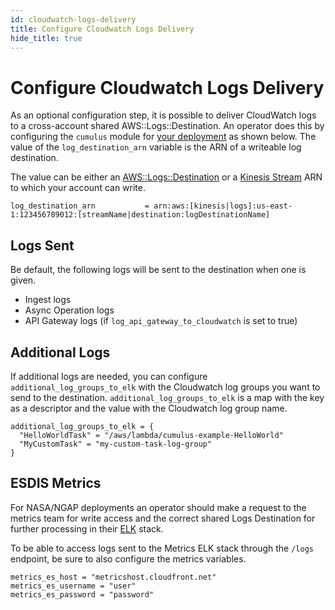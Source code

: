 ```yaml
---
id: cloudwatch-logs-delivery
title: Configure Cloudwatch Logs Delivery
hide_title: true
---
```


# Configure Cloudwatch Logs Delivery

As an optional configuration step, it is possible to deliver CloudWatch logs to a cross-account shared AWS::Logs::Destination. An operator does this by configuring the `cumulus` module for [your deployment](../deployment/README.md#configure-and-deploy-the-cumulus-tf-root-module) as shown below. The value of the `log_destination_arn` variable is the ARN of a writeable log destination.

The value can be either an [AWS::Logs::Destination](https://docs.aws.amazon.com/AWSCloudFormation/latest/UserGuide/aws-resource-logs-destination.html) or a [Kinesis Stream](https://aws.amazon.com/kinesis/data-streams/) ARN to which your account can write.

```hcl
log_destination_arn           = arn:aws:[kinesis|logs]:us-east-1:123456789012:[streamName|destination:logDestinationName]
```

## Logs Sent

Be default, the following logs will be sent to the destination when one is given.

* Ingest logs
* Async Operation logs
* API Gateway logs (if `log_api_gateway_to_cloudwatch` is set to true)

## Additional Logs

If additional logs are needed, you can configure `additional_log_groups_to_elk` with the Cloudwatch log groups you want to send to the destination. `additional_log_groups_to_elk` is a map with the key as a descriptor and the value with the Cloudwatch log group name.

```hcl
additional_log_groups_to_elk = {
  "HelloWorldTask" = "/aws/lambda/cumulus-example-HelloWorld"
  "MyCustomTask" = "my-custom-task-log-group"
}
```

## ESDIS Metrics

For NASA/NGAP deployments an operator should make a request to the metrics team for write access and the correct shared Logs Destination for further processing in their [ELK](https://www.elastic.co/elk-stack) stack.

To be able to access logs sent to the Metrics ELK stack through the `/logs` endpoint, be sure to also configure the metrics variables.

```hcl
metrics_es_host = "metricshost.cloudfront.net"
metrics_es_username = "user"
metrics_es_password = "password"
```
